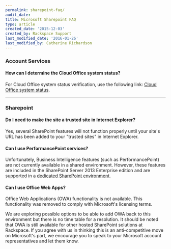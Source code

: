 ```yaml
---
permalink: sharepoint-faq/
audit_date:
title: Microsoft Sharepoint FAQ
type: article
created_date: '2015-12-03'
created_by: Rackspace Support
last_modified_date: '2016-01-26'
last_modified_by: Catherine Richardson
---
```


### Account Services

#### How can I determine the Cloud Office system status?

For Cloud Office system status verification, use the following
link: [Cloud Office system status](https://status.apps.rackspace.com/).

------------------------------------------------------------------------

### Sharepoint

#### Do I need to make the site a trusted site in Internet Explorer?

Yes, several SharePoint features will not function properly until your
site's URL has been added to your "trusted sites" in Internet Explorer.

#### Can I use PerformancePoint services?

Unfortunately, Business Intelligence features (such as PerformancePoint)
are not currently available in a shared environment. However, these
features are included in the SharePoint Server 2013 Enterprise edition
and are supported in a [dedicated SharePoint
environment](https://sharepoint.rackspace.com/dedicated-sharepoint).

#### Can I use Office Web Apps?

Office Web Applications (OWA) functionality is not available. This
functionality was removed to comply with Microsoft's licensing terms.

We are exploring possible options to be able to add OWA back to this
environment but there is no time table for a resolution. It should be
noted that OWA is still available for other hosted SharePoint solutions
at Rackspace. If you agree with us in thinking this is an
anti-competitive move on Microsoft's part, we encourage you to speak to
your Microsoft account representatives and let them know.
